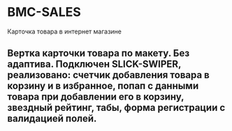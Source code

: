 # BMC-SALES
Карточка товара в интернет магазине

## Вертка карточки товара по макету. Без адаптива. Подключен SLICK-SWIPER, реализовано: счетчик добавления товара в корзину и в избранное, попап с данными товара при добавлении его в корзину, звездный рейтинг, табы, форма регистрации с валидацией полей.
